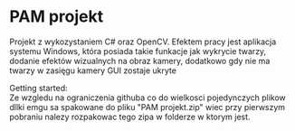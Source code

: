 # PAM projekt 
Projekt z wykozystaniem C# oraz OpenCV.
Efektem pracy jest aplikacja systemu Windows, która posiada takie funkacje jak wykrycie twarzy, dodanie efektów wizualnych na obraz kamery, dodatkowo gdy nie ma twarzy w zasięgu kamery GUI zostaje ukryte

Getting started:</br>
Ze wzgledu na ograniczenia githuba co do wielkosci pojedynczych plikow dllki emgu sa spakowane do pliku "PAM projekt.zip" wiec przy pierwszym pobraniu nalezy rozpakowac tego zipa w folderze w ktorym jest.
